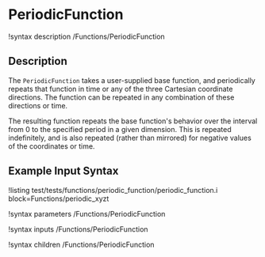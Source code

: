 # PeriodicFunction

!syntax description /Functions/PeriodicFunction

## Description

The `PeriodicFunction` takes a user-supplied base function, and periodically
repeats that function in time or any of the three Cartesian coordinate
directions. The function can be repeated in any combination of these directions
or time.

The resulting function repeats the base function's
behavior over the interval from 0 to the specified period in a given dimension.
This is repeated indefinitely, and is also repeated (rather than mirrored)
for negative values of the coordinates or time.

## Example Input Syntax

!listing test/tests/functions/periodic_function/periodic_function.i block=Functions/periodic_xyzt

!syntax parameters /Functions/PeriodicFunction

!syntax inputs /Functions/PeriodicFunction

!syntax children /Functions/PeriodicFunction
